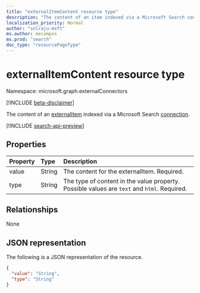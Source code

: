```yaml
---
title: "externalItemContent resource type"
description: "The content of an item indexed via a Microsoft Search connection."
localization_priority: Normal
author: "snlraju-msft"
ms.author: mecampos
ms.prod: "search"
doc_type: "resourcePageType"
---
```


# externalItemContent resource type

Namespace: microsoft.graph.externalConnectors

[!INCLUDE [beta-disclaimer](../../includes/beta-disclaimer.md)]

The content of an [externalItem](externalitem.md) indexed via a Microsoft Search [connection](externalconnection.md).

[!INCLUDE [search-api-preview](../../includes/search-api-preview-signup.md)]

## Properties

| Property | Type   | Description                                                                                 |
|:---------|:-------|:--------------------------------------------------------------------------------------------|
| value    | String | The content for the externalItem. Required.                                                 |
| type     | String | The type of content in the value property. Possible values are `text` and `html`. Required. |

## Relationships

None

## JSON representation

The following is a JSON representation of the resource.

<!-- {
  "blockType": "resource",
  "optionalProperties": [

  ],
  "@odata.type": "microsoft.graph.externalConnectors.externalItemContent"
}-->

```json
{
  "value": "String",
  "type": "String"
}
```

<!-- uuid: 16cd6b66-4b1a-43a1-adaf-3a886856ed98
2019-02-04 14:57:30 UTC -->
<!-- {
  "type": "#page.annotation",
  "description": "externalItemContent resource",
  "keywords": "",
  "section": "documentation",
  "tocPath": "",
  "suppressions": []
}-->